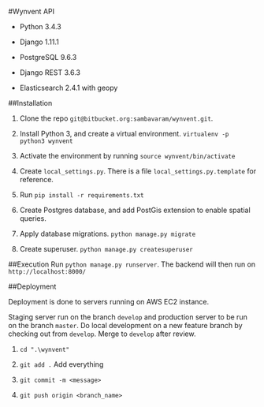 #Wynvent API

* Python 3.4.3

* Django 1.11.1

* PostgreSQL 9.6.3

* Django REST 3.6.3

* Elasticsearch 2.4.1 with geopy

##Installation

1. Clone the repo `git@bitbucket.org:sambavaram/wynvent.git`.

2. Install Python 3, and create a virtual environment. `virtualenv -p python3 wynvent`

3. Activate the environment by running `source wynvent/bin/activate`

4. Create `local_settings.py`. There is a file `local_settings.py.template` for reference.

5. Run `pip install -r requirements.txt`

6. Create Postgres database, and add PostGis extension to enable spatial queries.

7. Apply database migrations. `python manage.py migrate`

8. Create superuser. `python manage.py createsuperuser`

##Execution
Run `python manage.py runserver`. The backend will then run on `http://localhost:8000/`

##Deployment

Deployment is done to servers running on AWS EC2 instance.

Staging server run on the branch `develop` and production server to be run on the branch `master`.
Do local development on a new feature branch by checking out from `develop`. Merge to `develop` after review.

1. `cd ".\wynvent"`

2. `git add .` Add everything

3. `git commit -m <message>`

4. `git push origin <branch_name>`
